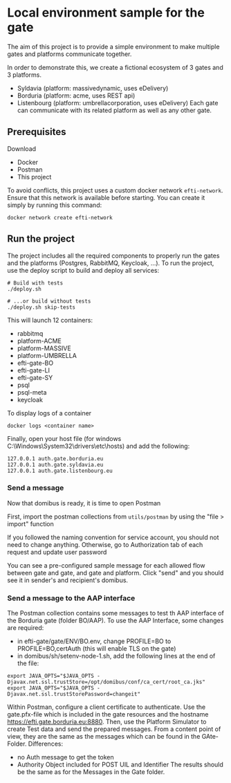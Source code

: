 # Local environment sample for the gate

The aim of this project is to provide a simple environment to make multiple gates and platforms communicate together. 

In order to demonstrate this, we create a fictional ecosystem of 3 gates and 3 platforms.
* Syldavia (platform: massivedynamic, uses eDelivery)
* Borduria (platform: acme, uses REST api)
* Listenbourg (platform: umbrellacorporation, uses eDelivery)
Each gate can communicate with its related platform as well as any other gate.

## Prerequisites 

Download
* Docker
* Postman
* This project

To avoid conflicts, this project uses a custom docker network `efti-network`. Ensure that this network is available before starting. You can create it simply by running this command:
```
docker network create efti-network
```
## Run the project 

The project includes all the required components to properly run the gates and the platforms (Postgres, RabbitMQ, Keycloak, ...).
To run the project, use the deploy script to build and deploy all services:

```shell
# Build with tests
./deploy.sh

# ...or build without tests
./deploy.sh skip-tests
```

This will launch 12 containers:
* rabbitmq
* platform-ACME
* platform-MASSIVE
* platform-UMBRELLA
* efti-gate-BO
* efti-gate-LI
* efti-gate-SY
* psql
* psql-meta
* keycloak

To display logs of a container 
```
docker logs <container name>
```

Finally, open your host file (for windows C:\Windows\System32\drivers\etc\hosts) and add the following:
```
127.0.0.1 auth.gate.borduria.eu
127.0.0.1 auth.gate.syldavia.eu
127.0.0.1 auth.gate.listenbourg.eu
```

### Send a message

Now that domibus is ready, it is time to open Postman

First, import the postman collections from `utils/postman` by using the "file > import" function

If you followed the naming convention for service account, you should not need to change anything. Otherwise, go to Authorization tab of each request and update user password

You can see a pre-configured sample message for each allowed flow between gate and gate, and gate and platform. Click "send" and you should see it in sender's and recipient's domibus.

### Send a message to the AAP interface

The Postman collection contains some messages to test th AAP interface of the Borduria gate (folder BO/AAP). 
To use the AAP Interface, some changes are required: 
- in efti-gate/gate/ENV/BO.env, change PROFILE=BO to PROFILE=BO,certAuth (this will enable TLS on the gate)
- in domibus/sh/setenv-node-1.sh, add the following lines at the end of the file: 
```
export JAVA_OPTS="$JAVA_OPTS -Djavax.net.ssl.trustStore=/opt/domibus/conf/ca_cert/root_ca.jks"
export JAVA_OPTS="$JAVA_OPTS -Djavax.net.ssl.trustStorePassword=changeit"
```
Within Postman, configure a client certificate to authenticate. Use the gate.pfx-file which is included in the gate resources and the hostname https://efti.gate.borduria.eu:8880. 
Then, use the Platform Simulator to create Test data and send the prepared messages. 
From a content point of view, they are the same as the messages which can be found in the GAte-Folder. 
Differences: 
- no Auth message to get the token 
- Authority Object included for POST UIL and Identifier
The results should be the same as for the Messages in the Gate folder. 